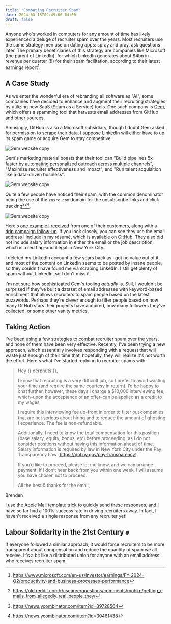 ```yaml
---
title: "Combating Recruiter Spam"
date: 2024-03-18T09:49:06-04:00
draft: false
---
```


Anyone who's worked in computers for any amount of time has likely experienced a
deluge of recruiter spam over the years. Most recruiters use the same strategy
men use on dating apps: spray and pray, ask questions later. The primary
beneficiaries of this strategy are companies like Microsoft (the parent of
LinkedIn), for which LinkedIn generates about $4bn in revenue per quarter (‼️) for
their spam facilitation, according to their latest earnings report[^1].

## A Case Study

As we enter the wonderful era of rebranding all software as "AI", some companies
have decided to enhance and augment their recruiting strategies by utilizing new
SaaS (Spam as a Service) tools. One such company is [Gem](https://www.gem.com/),
which offers a spamming tool that harvests email addresses from GitHub and other
sources.

Amusingly, GitHub is also a Microsoft subsidiary, though I doubt Gem asked for
permission to scrape their data. I suppose LinkedIn will either have to up its
spam game or acquire Gem to stay competitive.

![Gem website copy](gem-1.png "Spam your subjects with Gem! Extra points for using the word 'AI' in your email, or using DEI stock photography.")

Gem's marketing material boasts that their tool can "Build pipelines 5x faster
by automating personalized outreach across multiple channels", "Maximize
recruiter effectiveness and impact", and "Run talent acquisition like a
data-driven business".

![Gem website copy](gem-2.png "Recruiting will never be the same!")

Quite a few people have noticed their spam, with the common denominator being
the use of the `znsrc.com` domain for the unsubscribe links and click
tracking[^2][^3][^4].

![Gem website copy](gem-3.png "Recruiting will never be the same!")

Here's [one example I received](./raw-mail-1.txt) from one of their customers,
along with a [drip campaign follow-up](./raw-mail-2.txt). If you look closely,
you can see they use the email address I include in my résumé, which is
[available on GitHub](https://github.com/brndnmtthws/resume/). They also did not
include salary information in either the email or the job description, which is
a red flag–and illegal in New York City.

I deleted my LinkedIn account a few years back as I got no value out of it, and
most of the content on LinkedIn seems to be posted by insane people, so they
couldn't have found me via scraping LinkedIn. I still get plenty of spam without
LinkedIn, so I don't miss it.

I'm not sure how sophisticated Gem's tooling _actually_ is. Still, I wouldn't be
surprised if they've built a dataset of email addresses with keyword-based
enrichment that allows recruiters to spam people based on the latest buzzwords.
Perhaps they're clever enough to filter people based on how many GitHub stars
their projects have acquired, how many followers they've collected, or some
other vanity metrics.

## Taking Action

I've been using a few strategies to combat recruiter spam over the years, and
none of them have been very effective. Recently, I've been trying a new
approach, which essentially involves responding with a request that will waste
just enough of their time that, hopefully, they will realize it's not worth the
effort. Here's what I've started replying to recruiter spams with:

> Hey {{ derpnuts }},
>
> I know that recruiting is a very difficult job, so I prefer to avoid wasting your time (and require the same courtesy in return). I’d be happy to chat further, however, these days I charge a $10,000 interviewing fee, which–upon the acceptance of an offer–can be applied as a credit to my wages.
>
> I require this interviewing fee up-front in order to filter out companies that are not serious about hiring and to reduce the amount of ghosting I experience. The fee is non-refundable.
>
> Additionally, I need to know the total compensation for this position (base salary, equity, bonus, etc) before proceeding, as I do not consider positions without having this information ahead of time. Salary information is required by law in New York City under the Pay Transparency Law (<https://dol.ny.gov/pay-transparency>).
>
> If you’d like to proceed, please let me know, and we can arrange payment. If I don’t hear back from you within one week, I will assume you have chosen not to proceed.
>
> All the best & thanks for the email,

Brenden

I use the Apple Mail [template
trick](https://www.ericleeclark.com/create-email-templates-in-apple-mail-mojave/)
to quickly send these responses, and I have so far had a 100% success rate in
driving recruiters away. In fact, I haven't received a single response from any
recruiter yet!

## Labour Solidarity in the 21st Century ✊

If everyone followed a similar approach, it would force recruiters to be more
transparent about compensation and reduce the quantity of spam we all receive.
It's a bit like a distributed union for anyone with an email address who
receives recruiter spam.

[^1]: <https://www.microsoft.com/en-us/Investor/earnings/FY-2024-Q2/productivity-and-business-processes-performance>
[^2]: <https://old.reddit.com/r/cscareerquestions/comments/rxohkp/getting_emails_from_allegedly_real_people_they/>
[^3]: <https://news.ycombinator.com/item?id=39728564>
[^4]: <https://news.ycombinator.com/item?id=30461438>
